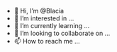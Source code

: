 - 👋 Hi, I’m @Blacia
- 👀 I’m interested in ...
- 🌱 I’m currently learning ...
- 💞️ I’m looking to collaborate on ...
- 📫 How to reach me ...

<!---
Blacia/Blacia is a ✨ special ✨ repository because its `README.md` (this file) appears on your GitHub profile.
You can click the Preview link to take a look at your changes.
--->
